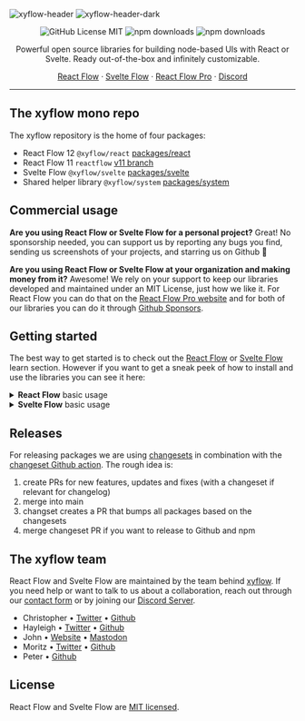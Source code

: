 ![xyflow-header](https://user-images.githubusercontent.com/2857535/279643999-ffda9f91-6b6d-447d-82be-fcbd6103edb6.svg#gh-light-mode-only)
![xyflow-header-dark](https://user-images.githubusercontent.com/2857535/279644026-a01c231c-6c6e-4b41-96e0-a85c75c9acee.svg#gh-dark-mode-only)

<div align="center">

![GitHub License MIT](https://img.shields.io/github/license/wbkd/react-flow?color=%23ff0072)
![npm downloads](https://img.shields.io/npm/dt/reactflow?color=%23FF0072&label=React%20Flow%20downloads)
![npm downloads](https://img.shields.io/npm/dt/@xyflow/svelte?color=%23FF3E00&label=Svelte%20Flow%20downloads)

Powerful open source libraries for building node-based UIs with React or Svelte. Ready out-of-the-box and infinitely customizable.

[React Flow](https://reactflow.dev/) · [Svelte Flow](https://svelteflow.dev/) · [React Flow Pro](https://reactflow.dev/pro) · [Discord](https://discord.gg/Bqt6xrs)
</div>

---

## The xyflow mono repo

The xyflow repository is the home of four packages:
* React Flow 12 `@xyflow/react` [packages/react](./packages/react)
* React Flow 11 `reactflow` [v11 branch](https://github.com/xyflow/xyflow/tree/v11)
* Svelte Flow `@xyflow/svelte` [packages/svelte](./packages/svelte)
* Shared helper library `@xyflow/system` [packages/system](./packages/system)

## Commercial usage

**Are you using React Flow or Svelte Flow for a personal project?** Great! No sponsorship needed, you can support us by reporting any bugs you find, sending us screenshots of your projects, and starring us on Github 🌟

**Are you using React Flow or Svelte Flow at your organization and making money from it?** Awesome! We rely on your support to keep our libraries developed and maintained under an MIT License, just how we like it. For React Flow you can do that on the [React Flow Pro website](https://reactflow.dev/pro) and for both of our libraries you can do it through [Github Sponsors](https://github.com/sponsors/xyflow).

## Getting started

The best way to get started is to check out the [React Flow](https://reactflow.dev/learn) or [Svelte Flow](https://svelteflow.dev/learn) learn section. However if you want to get a sneak peek of how to install and use the libraries you can see it here: 

<details>
  <summary><strong>React Flow</strong> basic usage</summary>

  ### Installation
  
  ```sh
npm install @xyflow/react
  ```

  ### Basic usage
  ```jsx
import { useCallback } from 'react';
import {
  ReactFlow,
  MiniMap,
  Controls,
  Background,
  useNodesState,
  useEdgesState,
  addEdge,
} from '@xyflow/react';

import '@xyflow/react/dist/style.css';

const initialNodes = [
  { id: '1', position: { x: 0, y: 0 }, data: { label: '1' } },
  { id: '2', position: { x: 0, y: 100 }, data: { label: '2' } },
];

const initialEdges = [{ id: 'e1-2', source: '1', target: '2' }];

function Flow() {
  const [nodes, setNodes, onNodesChange] = useNodesState(initialNodes);
  const [edges, setEdges, onEdgesChange] = useEdgesState(initialEdges);

  const onConnect = useCallback((params) => setEdges((eds) => addEdge(params, eds)), [setEdges]);

  return (
    <ReactFlow
      nodes={nodes}
      edges={edges}
      onNodesChange={onNodesChange}
      onEdgesChange={onEdgesChange}
      onConnect={onConnect}
    >
      <MiniMap />
      <Controls />
      <Background />
    </ReactFlow>
  );
}

export default Flow;
```
</details>

<details>
  <summary><strong>Svelte Flow</strong> basic usage</summary>

  ### Installation
  
  ```sh
npm install @xyflow/svelte
  ```

  ### Basic usage
  ```svelte
<script lang="ts">
  import { writable } from 'svelte/store';
  import {
    SvelteFlow,
    Controls,
    Background,
    BackgroundVariant,
    MiniMap,
  } from '@xyflow/svelte';

  import '@xyflow/svelte/dist/style.css'
  
  const nodes = writable([
    {
      id: '1',
      type: 'input',
      data: { label: 'Input Node' },
      position: { x: 0, y: 0 }
    },
    {
      id: '2',
      type: 'custom',
      data: { label: 'Node' },
      position: { x: 0, y: 150 }
    }
  ]);

  const edges = writable([
    {
      id: '1-2',
      type: 'default',
      source: '1',
      target: '2',
      label: 'Edge Text'
    }
  ]);
</script>

<SvelteFlow
  {nodes}
  {edges}
  fitView
  on:nodeclick={(event) => console.log('on node click', event)}
>
  <Controls />
  <Background variant={BackgroundVariant.Dots} />
  <MiniMap />
</SvelteFlow>
```
</details>

## Releases 

For releasing packages we are using [changesets](https://github.com/changesets/changesets) in combination with the [changeset Github action](https://github.com/changesets/action). The rough idea is:

1. create PRs for new features, updates and fixes (with a changeset if relevant for changelog)
2. merge into main 
3. changset creates a PR that bumps all packages based on the changesets 
4. merge changeset PR if you want to release to Github and npm

## The xyflow team

React Flow and Svelte Flow are maintained by the team behind [xyflow](https://xyflow.com). If you need help or want to talk to us about a collaboration, reach out through our [contact form](https://xyflow.com/contact) or by joining our [Discord Server](https://discord.gg/Bqt6xrs).

- Christopher • [Twitter](https://twitter.com/chrtze) • [Github](https://github.com/chrtze)
- Hayleigh • [Twitter](https://twitter.com/hayleighdotdev) • [Github](https://github.com/hayleigh-dot-dev)
- John • [Website](https://johnrobbdesign.com/) • [Mastodon](https://mastodon.social/@johnrobbjr)
- Moritz • [Twitter](https://twitter.com/moklick) • [Github](https://github.com/moklick)
- Peter • [Github](https://github.com/peterkogo)


## License

React Flow and Svelte Flow are [MIT licensed](./LICENSE).
